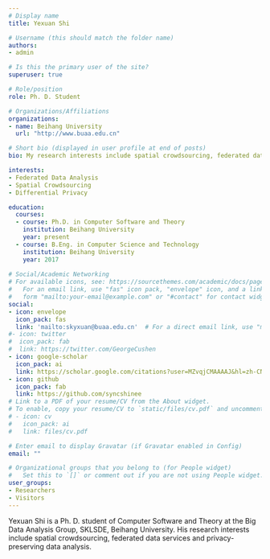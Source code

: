 ```yaml
---
# Display name
title: Yexuan Shi

# Username (this should match the folder name)
authors:
- admin

# Is this the primary user of the site?
superuser: true

# Role/position
role: Ph. D. Student 

# Organizations/Affiliations
organizations:
- name: Beihang University
  url: "http://www.buaa.edu.cn"

# Short bio (displayed in user profile at end of posts)
bio: My research interests include spatial crowdsourcing, federated data services and privacy-preserving data analysis.

interests:
- Federated Data Analysis
- Spatial Crowdsourcing
- Differential Privacy

education:
  courses:
  - course: Ph.D. in Computer Software and Theory
    institution: Beihang University
    year: present
  - course: B.Eng. in Computer Science and Technology
    institution: Beihang University
    year: 2017
 
# Social/Academic Networking
# For available icons, see: https://sourcethemes.com/academic/docs/page-builder/#icons
#   For an email link, use "fas" icon pack, "envelope" icon, and a link in the
#   form "mailto:your-email@example.com" or "#contact" for contact widget.
social:
- icon: envelope
  icon_pack: fas
  link: 'mailto:skyxuan@buaa.edu.cn'  # For a direct email link, use "mailto:test@example.org".
#- icon: twitter
#  icon_pack: fab
#  link: https://twitter.com/GeorgeCushen
- icon: google-scholar
  icon_pack: ai
  link: https://scholar.google.com/citations?user=MZvqjCMAAAAJ&hl=zh-CN
- icon: github
  icon_pack: fab
  link: https://github.com/syncshinee
# Link to a PDF of your resume/CV from the About widget.
# To enable, copy your resume/CV to `static/files/cv.pdf` and uncomment the lines below.
# - icon: cv
#   icon_pack: ai
#   link: files/cv.pdf

# Enter email to display Gravatar (if Gravatar enabled in Config)
email: ""

# Organizational groups that you belong to (for People widget)
#   Set this to `[]` or comment out if you are not using People widget.
user_groups:
- Researchers
- Visitors
---
```


Yexuan Shi is a Ph. D. student of Computer Software and Theory at the Big Data Analysis Group, SKLSDE, Beihang University. His research interests include spatial crowdsourcing, federated data services and privacy-preserving data analysis. 
